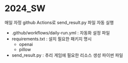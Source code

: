 # 2024_SW
매일 자정 github Actions로 send_result.py 파일 자동 실행

- .github/workflows/daily-run.yml : 자동화 설정 파일
- requirements.txt : 설치 필요한 패키지 명시
  - openai
  - pillow
- send_result.py : 추리 게임에 필요한 리소스 생성 파이썬 파일
